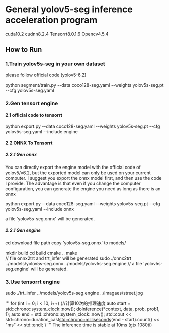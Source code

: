 # General yolov5-seg inference acceleration program 

cuda10.2 cudnn8.2.4 Tensorrt8.0.1.6 Opencv4.5.4

## How to Run 

### 1.Train yolov5s-seg in your own dataset
please follow official code (yolov5-6.2)

python segment/train.py  --data coco128-seg.yaml --weights yolov5s-seg.pt --cfg yolov5s-seg.yaml

### 2.Gen tensort engine 
#### 2.1 official code to tensorrt
python export.py --data coco128-seg.yaml --weights yolov5s-seg.pt --cfg yolov5s-seg.yaml --include engine

#### 2.2 ONNX To Tensorrt

##### 2.2.1 Gen onnx
You can directly export the engine model with the official code of yolov5/v6.2, but the exported model can only be used on your current computer. I suggest you export the onnx model first, and then use the code I provide. The advantage is that even if you change the computer configuration, you can generate the engine you need as long as there is an onnx

python export.py --data coco128-seg.yaml --weights yolov5s-seg.pt --cfg yolov5s-seg.yaml --include onnx

a file 'yolov5s-seg.onnx' will be generated.

##### 2.2.1 Gen engine
cd download file path
copy 'yolov5s-seg.onnx' to models/

mkdir build
cd build
cmake ..
make  
// file onnx2trt and trt_infer will be generated
sudo ./onnx2trt ../models/yolov5s-seg.onnx ../models/yolov5s-seg.engine
// a file 'yolov5s-seg.engine' will be generated.

### 3.Use tensorrt engine

sudo ./trt_infer  ../models/yolov5s-seg.engine ../imagaes/street.jpg

'''
for (int i = 0; i < 10; i++) {//计算10次的推理速度
    auto start = std::chrono::system_clock::now();
    doInference(*context, data, prob, prob1, 1);
    auto end = std::chrono::system_clock::now();
    std::cout << std::chrono::duration_cast<std::chrono::milliseconds>(end - start).count() << "ms" << std::endl;
}
'''
The inference time is stable at 10ms  (gtx 1080ti)

